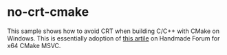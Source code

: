 # no-crt-cmake
This sample shows how to avoid CRT when building C/C++ with CMake on Windows. This is essentially adoption of [this artile](https://hero.handmade.network/forums/code-discussion/t/94-guide_-_how_to_avoid_c_c++_runtime_on_windows) on Handmade Forum for x64 CMake MSVC.